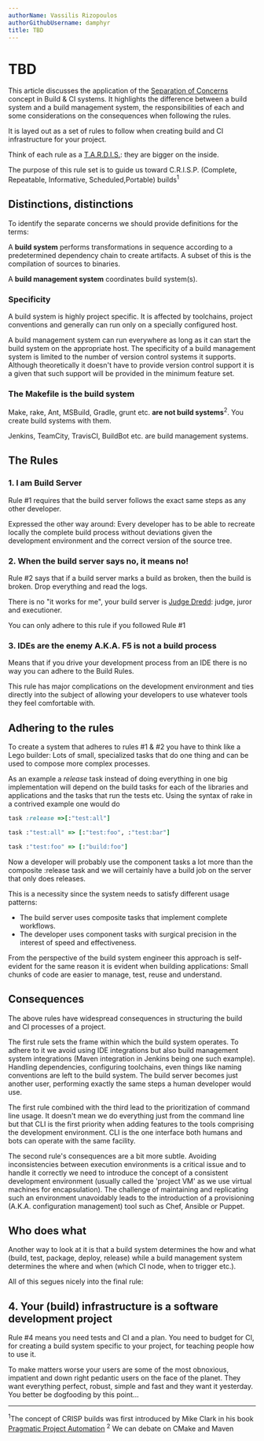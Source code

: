 ```yaml
---
authorName: Vassilis Rizopoulos
authorGithubUsername: damphyr
title: TBD
---
```

# TBD

This article discusses the application of the [Separation of Concerns](https://en.wikipedia.org/wiki/Separation_of_concerns) concept in Build & CI systems. It highlights the difference between a build system and a build management system, the responsibilities of each and some considerations on the consequences when following the rules.

It is layed out as a set of rules to follow when creating build and CI infrastructure for your project. 

Think of each rule as a [T.A.R.D.I.S.](https://en.wikipedia.org/wiki/TARDIS): they are bigger on the inside. 

The purpose of this rule set is to guide us toward C.R.I.S.P. (Complete, Repeatable, Informative, Scheduled,Portable) builds<sup>1</sup>

## Distinctions, distinctions

To identify the separate concerns we should provide definitions for the terms: 

A **build system** performs transformations in sequence according to a predetermined dependency chain to create artifacts. A subset of this is the compilation of sources to binaries.

A **build management system** coordinates build system(s).

### Specificity

A build system is highly project specific. It is affected by toolchains, project conventions and generally can run only on a specially configured host.

A build management system can run everywhere as long as it can start the build system on the appropriate host. The specificity of a build management system is limited to the number of version control systems it supports. Although theoretically it doesn't have to provide version control support it is a given that such support will be provided in the minimum feature set.

### The Makefile is the build system

Make, rake, Ant, MSBuild, Gradle, grunt etc. **are not build systems**<sup>2</sup>. You create build systems with them. 

Jenkins, TeamCity, TravisCI, BuildBot etc. are build management systems.

## The Rules

### 1. I am Build Server

Rule #1 requires that the build server follows the exact same steps as any other developer. 

Expressed the other way around: Every developer has to be able to recreate locally the complete build process without deviations given the development environment and the correct version of the source tree.

### 2. When the build server says no, it means no!

Rule #2 says that if a build server marks a build as broken, then the build is broken. Drop everything and read the logs. 

There is no "it works for me", your build server is [Judge Dredd](https://en.wikipedia.org/wiki/Judge_Dredd): judge, juror and executioner.

You can only adhere to this rule if you followed Rule #1

### 3. IDEs are the enemy A.K.A. F5 is not a build process

Means that if you drive your development process from an IDE there is no way you can adhere to the Build Rules. 

This rule has major complications on the development environment and ties directly into the subject of allowing your developers to use whatever tools they feel comfortable with.

## Adhering to the rules

To create a system that adheres to rules #1 & #2 you have to think like a Lego builder: Lots of small, specialized tasks that do one thing and can be used to compose more complex processes.

As an example a <em>release</em> task instead of doing everything in one big implementation will depend on the build tasks for each of the libraries and applications and the tasks that run the tests etc. Using the syntax of rake in a contrived example one would do

```ruby
task :release =>[:"test:all"]

task :"test:all" => [:"test:foo", :"test:bar"]

task :"test:foo" => [:"build:foo"]
```

Now a developer will probably use the component tasks a lot more than the composite :release task and we will certainly have a build job on the server that only does releases.

This is a necessity since the system needs to satisfy different usage patterns: 

 * The build server uses composite tasks that implement complete workflows.
 * The developer uses component tasks with surgical precision in the interest of speed and effectiveness.

From the perspective of the build system engineer this approach is self-evident for the same reason it is evident when building applications: Small chunks of code are easier to manage, test, reuse and understand.

## Consequences

The above rules have widespread consequences in structuring the build and CI processes of a project.

The first rule sets the frame within which the build system operates. To adhere to it we avoid using IDE integrations but also build management system integrations (Maven integration in Jenkins being one such example). Handling dependencies, configuring toolchains, even things like naming conventions are left to the build system. The build server becomes just another user, performing exactly the same steps a human developer would use.

The first rule combined with the third lead to the prioritization of command line usage. It doesn't mean we do everything just from the command line but that CLI is the first priority when adding features to the tools comprising the development environment. CLI is the one interface both humans and bots can operate with the same facility.

The second rule's consequences are a bit more subtle. Avoiding inconsistencies between execution environments is a critical issue and to handle it correctly we need to introduce the concept of a consistent development environment (usually called the 'project VM' as we use virtual machines for encapsulation). The challenge of maintaining and replicating such an environment unavoidably leads to the introduction of a provisioning (A.K.A. configuration management) tool such as Chef, Ansible or Puppet.

## Who does what

Another way to look at it is that a build system determines the how and what (build, test, package, deploy, release) while a build management system determines the where and when (which CI node, when to trigger etc.).

All of this segues nicely into the final rule:

## 4. Your (build) infrastructure is a software development project

Rule #4 means you need tests and CI and a plan. You need to budget for CI, for creating a build system specific to your project, for teaching people how to use it.

To make matters worse your users are some of the most obnoxious, impatient and down right pedantic users on the face of the planet. They want everything perfect, robust, simple and fast and they want it yesterday. You better be dogfooding by this point...

------
<sup>1</sup>The concept of CRISP builds was first introduced by Mike Clark in his book [Pragmatic Project Automation](https://www.amazon.de/gp/product/0974514039/ref=as_li_tl?ie=UTF8&camp=1638&creative=6742&creativeASIN=0974514039&linkCode=as2&tag=ampelofilos05-21&linkId=0103a93a3eb10aaae253ddac6f0f5446)
<sup>2</sup> We can debate on CMake and Maven